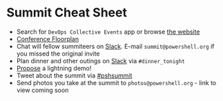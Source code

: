 # Summit Cheat Sheet

* Search for `DevOps Collective Events` app or browse [the website](https://app.socio.events/MTQyNTM%3D/overview)
* [Conference Floorplan](https://user-images.githubusercontent.com/6377597/164999267-7b43aa56-2b77-46e5-8c06-8f90833c063f.png)
* Chat will fellow summiteers on [Slack](devops-summit.slack.com).  E-mail `summit@powershell.org` if you missed the original invite
* Plan dinner and other outings on [Slack](devops-summit.slack.com) via `#dinner_tonight`
* [Propose](https://forms.office.com/r/U31EXvLj1U) a lightning demo!
* Tweet about the summit via [#pshsummit](https://twitter.com/search?q=%23pshsummit)
* Send photos you take at the summit to `photos@powershell.org` - link to view coming soon

